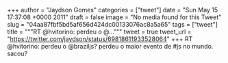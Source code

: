 
+++
author = "Jaydson Gomes"
categories = ["tweet"]
date = "Sun May 15 17:37:08 +0000 2011"
draft = false
image = "No media found for this Tweet"
slug = "04aa87fbf5bd5af656d424dc00133076ac8a5a65"
tags = ["tweet"]
title = """RT @hvitorino: perdeu o @..."""
tweet = true
tweet_url = "https://twitter.com/jaydson/status/69818611933528064"
+++
RT @hvitorino: perdeu o @braziljs? perdeu o maior evento de #js no mundo. sacou?
